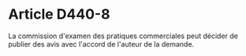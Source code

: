 # Article D440-8

La commission d'examen des pratiques commerciales peut décider de publier des avis avec l'accord de l'auteur de la demande.
